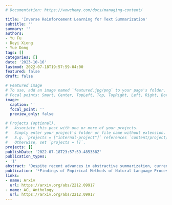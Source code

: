 ```yaml
---
# Documentation: https://wowchemy.com/docs/managing-content/

title: 'Inverse Reinforcement Learning for Text Summarization'
subtitle: ''
summary: ''
authors:
- Yu Fu
- Deyi Xiong
- Yue Dong
tags: []
categories: []
date: '2023-10-16'
lastmod: 2022-07-18T19:57:59-04:00
featured: false
draft: false

# Featured image
# To use, add an image named `featured.jpg/png` to your page's folder.
# Focal points: Smart, Center, TopLeft, Top, TopRight, Left, Right, BottomLeft, Bottom, BottomRight.
image:
  caption: ''
  focal_point: ''
  preview_only: false

# Projects (optional).
#   Associate this post with one or more of your projects.
#   Simply enter your project's folder or file name without extension.
#   E.g. `projects = ["internal-project"]` references `content/project/deep-learning/index.md`.
#   Otherwise, set `projects = []`.
projects: []
publishDate: '2022-07-18T23:57:59.485338Z'
publication_types:
- '1'
abstract: 'Despite recent advances in abstractive summarization, current summarization systems still suffer from content hallucinations where models generate text that is either irrelevant or contradictory to the source document. However, prior work has been predicated on the assumption that any generated facts not appearing explicitly in the source are undesired hallucinations. Methods have been proposed to address this scenario by ultimately improving faithfulness to the source document, but in reality, there is a large portion of entities in the gold reference targets that are not directly in the source. In this work, we show that these entities are not aberrations, but they instead require utilizing external world knowledge to infer reasoning paths from entities in the source. We show that by utilizing an external knowledge base, we can improve the faithfulness of summaries without simply making them more extractive, and additionally, we show that external knowledge bases linked from the source can benefit the factuality of generated summaries.'
publication: '*Findings of Empirical Methods of Natural Language Processing (Findings of EMNLP)*'
links:
- name: Arxiv
  url: https://arxiv.org/abs/2212.09917
- name: ACL Anthology
  url: https://arxiv.org/abs/2212.09917
---
```

